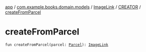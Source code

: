 [app](../../../index.md) / [com.example.books.domain.models](../../index.md) / [ImageLink](../index.md) / [CREATOR](index.md) / [createFromParcel](./create-from-parcel.md)

# createFromParcel

`fun createFromParcel(parcel: `[`Parcel`](https://developer.android.com/reference/android/os/Parcel.html)`): `[`ImageLink`](../index.md)